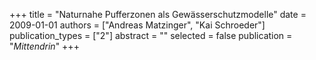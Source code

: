 +++
title = "Naturnahe Pufferzonen als Gewässerschutzmodelle"
date = 2009-01-01
authors = ["Andreas Matzinger", "Kai Schroeder"]
publication_types = ["2"]
abstract = ""
selected = false
publication = "*Mittendrin*"
+++

